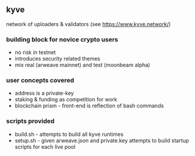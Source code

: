 ## kyve ##

network of uploaders & validators (see https://www.kyve.network/)

### building block for novice crypto users ###

* no risk in testnet
* introduces security related themes
* mix real (arweave mainnet) and test (moonbeam alpha)

### user concepts covered ###

* address is a private-key
* staking & funding as competition for work  
* blockchain prism - front-end is reflection of bash commands

### scripts provided ###

* build.sh - attempts to build all kyve runtimes
* setup.sh - given arweave.json and private.key attempts to build startup scripts for each live pool

